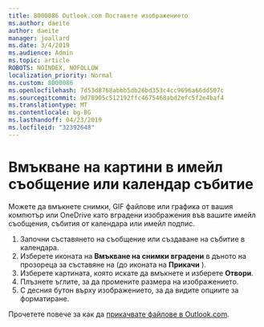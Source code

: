 ```yaml
---
title: 8000086 Outlook.com Поставете изображението
ms.author: daeite
author: daeite
manager: joallard
ms.date: 3/4/2019
ms.audience: Admin
ms.topic: article
ROBOTS: NOINDEX, NOFOLLOW
localization_priority: Normal
ms.custom: 8000086
ms.openlocfilehash: 7d53d8768abbb5db26bd353c4cc9696a66dd507c
ms.sourcegitcommit: 9d78905c512192ffc4675468abd2efc5f2e4baf4
ms.translationtype: MT
ms.contentlocale: bg-BG
ms.lasthandoff: 04/23/2019
ms.locfileid: "32392648"
---
```

# <a name="insert-pictures-in-an-email-message-or-calendar-event"></a>Вмъкване на картини в имейл съобщение или календар събитие

Можете да вмъкнете снимки, GIF файлове или графика от вашия компютър или OneDrive като вградени изображения във вашите имейл съобщения, събития от календара или имейл подпис.

1. Започни съставянето на съобщение или създаване на събитие в календара.
2. Изберете иконата на **Вмъкване на снимки вградени** в дъното на прозореца за съставяне на (до иконата на **Прикачи** ).
3. Изберете картината, която искате да вмъкнете и изберете **Отвори**.
4. Плъзнете ъглите, за да промените размера на изображението.
5. С десния бутон върху изображението, за да видите опциите за форматиране.

Прочетете повече за как да [прикачвате файлове в Outlook.com](https://support.office.com/article/8d7c1ea7-4e5f-44ce-bb6e-c5fcc92ba9ab).
